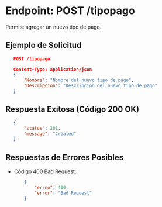 Endpoint: POST /tipopago
========================
Permite agregar un nuevo tipo de pago.

## Ejemplo de Solicitud
 ``` json
    POST /tipopago

    Content-Type: application/json
    {
        "Nombre": "Nombre del nuevo tipo de pago",
        "Descripcion": "Descripción del nuevo tipo de pago"
    }
 ``` 
## Respuesta Exitosa (Código 200 OK)
 ``` json
    {
        "status": 201,
        "message": "Created"
    }
 ``` 
## Respuestas de Errores Posibles
- Código 400 Bad Request:
 ``` json
        {
            "errno": 400,
            "error": "Bad Request"
        }
 ``` 